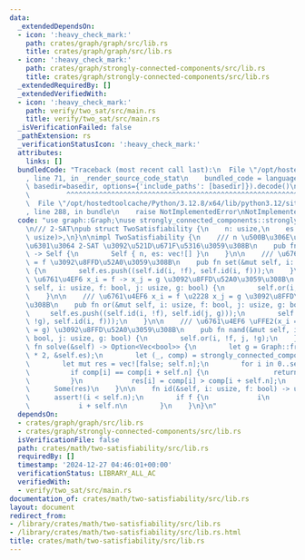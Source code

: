 ```yaml
---
data:
  _extendedDependsOn:
  - icon: ':heavy_check_mark:'
    path: crates/graph/graph/src/lib.rs
    title: crates/graph/graph/src/lib.rs
  - icon: ':heavy_check_mark:'
    path: crates/graph/strongly-connected-components/src/lib.rs
    title: crates/graph/strongly-connected-components/src/lib.rs
  _extendedRequiredBy: []
  _extendedVerifiedWith:
  - icon: ':heavy_check_mark:'
    path: verify/two_sat/src/main.rs
    title: verify/two_sat/src/main.rs
  _isVerificationFailed: false
  _pathExtension: rs
  _verificationStatusIcon: ':heavy_check_mark:'
  attributes:
    links: []
  bundledCode: "Traceback (most recent call last):\n  File \"/opt/hostedtoolcache/Python/3.12.8/x64/lib/python3.12/site-packages/onlinejudge_verify/documentation/build.py\"\
    , line 71, in _render_source_code_stat\n    bundled_code = language.bundle(stat.path,\
    \ basedir=basedir, options={'include_paths': [basedir]}).decode()\n          \
    \         ^^^^^^^^^^^^^^^^^^^^^^^^^^^^^^^^^^^^^^^^^^^^^^^^^^^^^^^^^^^^^^^^^^^^^^^^^^^^^^^^^\n\
    \  File \"/opt/hostedtoolcache/Python/3.12.8/x64/lib/python3.12/site-packages/onlinejudge_verify/languages/rust.py\"\
    , line 288, in bundle\n    raise NotImplementedError\nNotImplementedError\n"
  code: "use graph::Graph;\nuse strongly_connected_components::strongly_connected_components;\n\
    \n/// 2-SAT\npub struct TwoSatisfiability {\n    n: usize,\n    es: Vec<(usize,\
    \ usize)>,\n}\n\nimpl TwoSatisfiability {\n    /// n \u500B\u306E\u5909\u6570\u3092\
    \u6301\u3064 2-SAT \u3092\u521D\u671F\u5316\u3059\u308B\n    pub fn new(n: usize)\
    \ -> Self {\n        Self { n, es: vec![] }\n    }\n\n    /// \u6761\u4EF6 x_i\
    \ = f \u3092\u8FFD\u52A0\u3059\u308B\n    pub fn set(&mut self, i: usize, f: bool)\
    \ {\n        self.es.push((self.id(i, !f), self.id(i, f)));\n    }\n\n    ///\
    \ \u6761\u4EF6 x_i = f -> x_j = g \u3092\u8FFD\u52A0\u3059\u308B\n    pub fn if_then(&mut\
    \ self, i: usize, f: bool, j: usize, g: bool) {\n        self.or(i, !f, j, g);\n\
    \    }\n\n    /// \u6761\u4EF6 x_i = f \u2228 x_j = g \u3092\u8FFD\u52A0\u3059\
    \u308B\n    pub fn or(&mut self, i: usize, f: bool, j: usize, g: bool) {\n   \
    \     self.es.push((self.id(i, !f), self.id(j, g)));\n        self.es.push((self.id(j,\
    \ !g), self.id(i, f)));\n    }\n\n    /// \u6761\u4EF6 \uFFE2(x_i = f \u2227 x_j\
    \ = g) \u3092\u8FFD\u52A0\u3059\u308B\n    pub fn nand(&mut self, i: usize, f:\
    \ bool, j: usize, g: bool) {\n        self.or(i, !f, j, !g);\n    }\n\n    pub\
    \ fn solve(&self) -> Option<Vec<bool>> {\n        let g = Graph::from_unweighted_directed_edges(self.n\
    \ * 2, &self.es);\n        let (_, comp) = strongly_connected_components(&g);\n\
    \        let mut res = vec![false; self.n];\n        for i in 0..self.n {\n  \
    \          if comp[i] == comp[i + self.n] {\n                return None;\n  \
    \          }\n            res[i] = comp[i] > comp[i + self.n];\n        }\n  \
    \      Some(res)\n    }\n\n    fn id(&self, i: usize, f: bool) -> usize {\n  \
    \      assert!(i < self.n);\n        if f {\n            i\n        } else {\n\
    \            i + self.n\n        }\n    }\n}\n"
  dependsOn:
  - crates/graph/graph/src/lib.rs
  - crates/graph/strongly-connected-components/src/lib.rs
  isVerificationFile: false
  path: crates/math/two-satisfiability/src/lib.rs
  requiredBy: []
  timestamp: '2024-12-27 04:46:01+00:00'
  verificationStatus: LIBRARY_ALL_AC
  verifiedWith:
  - verify/two_sat/src/main.rs
documentation_of: crates/math/two-satisfiability/src/lib.rs
layout: document
redirect_from:
- /library/crates/math/two-satisfiability/src/lib.rs
- /library/crates/math/two-satisfiability/src/lib.rs.html
title: crates/math/two-satisfiability/src/lib.rs
---
```

